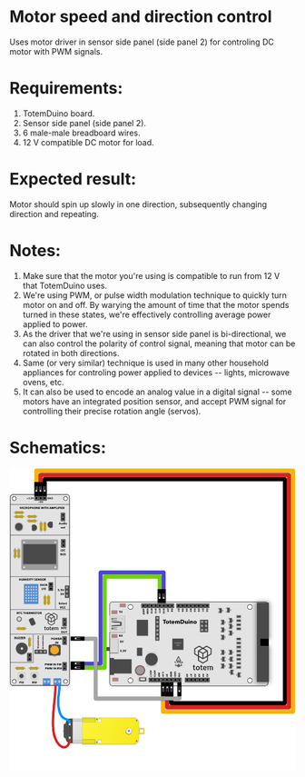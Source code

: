 # Motor speed and direction control
Uses motor driver in sensor side panel (side panel 2) for controling DC motor with PWM signals.

# Requirements:
1. TotemDuino board.
2. Sensor side panel (side panel 2).
3. 6 male-male breadboard wires.
4. 12 V compatible DC motor for load.

# Expected result:
Motor should spin up slowly in one direction, subsequently changing direction and repeating.

# Notes:

1. Make sure that the motor you're using is compatible to run from 12 V that TotemDuino uses.
2. We're using PWM, or pulse width modulation technique to quickly turn motor on and off. By warying the amount of time that the motor spends turned in these states, we're effectively controlling average power applied to power.
3. As the driver that we're using in sensor side panel is bi-directional, we can also control the polarity of control signal, meaning that motor can be rotated in both directions.
4. Same (or very similar) technique is used in many other household appliances for controling power applied to devices -- lights, microwave ovens, etc.
5. It can also be used to encode an analog value in a digital signal -- some motors have an integrated position sensor, and accept PWM signal for controlling their precise rotation angle (servos).

# Schematics:
  ![Schematics for temperature and humidity sensor](schematics.png)